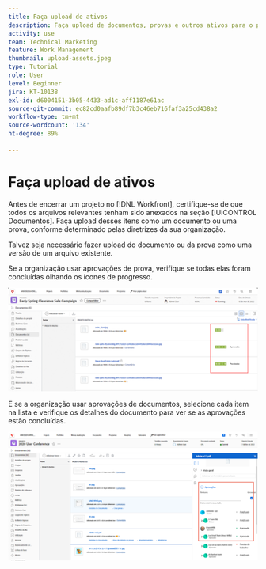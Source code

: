 ```yaml
---
title: Faça upload de ativos
description: Faça upload de documentos, provas e outros ativos para o projeto antes de encerrá-lo para garantir que todos os dados relevantes estejam associados ao projeto.
activity: use
team: Technical Marketing
feature: Work Management
thumbnail: upload-assets.jpeg
type: Tutorial
role: User
level: Beginner
jira: KT-10138
exl-id: d6004151-3b05-4433-ad1c-aff1187e61ac
source-git-commit: ec82cd0aafb89df7b3c46eb716faf3a25cd438a2
workflow-type: tm+mt
source-wordcount: '134'
ht-degree: 89%

---
```


# Faça upload de ativos

Antes de encerrar um projeto no [!DNL Workfront], certifique-se de que todos os arquivos relevantes tenham sido anexados na seção [!UICONTROL Documentos]. Faça upload desses itens como um documento ou uma prova, conforme determinado pelas diretrizes da sua organização.

Talvez seja necessário fazer upload do documento ou da prova como uma versão de um arquivo existente.

Se a organização usar aprovações de prova, verifique se todas elas foram concluídas olhando os ícones de progresso.

![Página Documentos mostrando ícones de progresso da prova](assets/planner-fund-proof-progress-icons.png)

E se a organização usar aprovações de documentos, selecione cada item na lista e verifique os detalhes do documento para ver se as aprovações estão concluídas.

![Resumo lateral na página Documentos mostrando a aprovação do documento](assets/planner-fund-document-approval.png)

<!---
learn more urls
Create proofs
Add new documents to Workfront
--->
